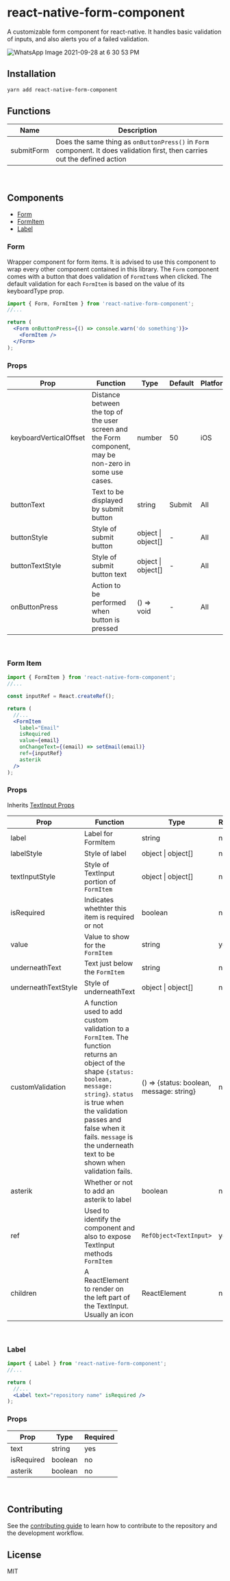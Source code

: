 # react-native-form-component

A customizable form component for react-native. It handles basic validation of inputs, and also alerts you of a failed validation.

![WhatsApp Image 2021-09-28 at 6 30 53 PM](https://user-images.githubusercontent.com/34392299/135136968-bac788af-8e2e-41d0-8eeb-93e088e5c678.jpeg)



## Installation

```sh
yarn add react-native-form-component
```

## Functions

| Name       | Description                                                                                                                 |
| ---------- | --------------------------------------------------------------------------------------------------------------------------- |
| submitForm | Does the same thing as `onButtonPress()` in `Form` component. It does validation first, then carries out the defined action |

<br />

## Components

- [Form](#form)
- [FormItem](#form-item)
- [Label](#label)

### Form

Wrapper component for form items. It is advised to use this component to wrap every other component contained in this library. The `Form` component comes with a button that does validation of `FormItem`s when clicked. The default validation for each `FormItem` is based on the value of its keyboardType prop.

```jsx
import { Form, FormItem } from 'react-native-form-component';
//...

return (
  <Form onButtonPress={() => console.warn('do something')}>
    <FormItem />
  </Form>
);
```

### Props

| Prop                   | Function                                                                                               | Type               | Default | Platform |
| ---------------------- | ------------------------------------------------------------------------------------------------------ | ------------------ | ------- | -------- |
| keyboardVerticalOffset | Distance between the top of the user screen and the Form component, may be non-zero in some use cases. | number             | 50      | iOS      |
| buttonText             | Text to be displayed by submit button                                                                  | string             | Submit  | All      |
| buttonStyle            | Style of submit button                                                                                 | object \| object[] | -       | All      |
| buttonTextStyle        | Style of submit button text                                                                            | object \| object[] | -       | All      |
| onButtonPress          | Action to be performed when button is pressed                                                          | () => void         | -       | All      |

<br />

### Form Item

```jsx
import { FormItem } from 'react-native-form-component';
//...

const inputRef = React.createRef();

return (
  //...
  <FormItem
    label="Email"
    isRequired
    value={email}
    onChangeText={(email) => setEmail(email)}
    ref={inputRef}
    asterik
  />
);
```

### Props

Inherits [TextInput Props](https://reactnative.dev/docs/textinput#props)

| Prop                | Function                                                                                                                                                                                                                                                                             | Type                                     | Required |
| ------------------- | ------------------------------------------------------------------------------------------------------------------------------------------------------------------------------------------------------------------------------------------------------------------------------------ | ---------------------------------------- | -------- |
| label               | Label for FormItem                                                                                                                                                                                                                                                                   | string                                   | no       |
| labelStyle          | Style of label                                                                                                                                                                                                                                                                       | object \| object[]                       | no       |
| textInputStyle      | Style of TextInput portion of `FormItem`                                                                                                                                                                                                                                             | object \| object[]                       | no       |
| isRequired          | Indicates whethter this item is required or not                                                                                                                                                                                                                                      | boolean                                  | no       |
| value               | Value to show for the `FormItem`                                                                                                                                                                                                                                                     | string                                   | yes      |
| underneathText      | Text just below the `FormItem`                                                                                                                                                                                                                                                       | string                                   | no       |
| underneathTextStyle | Style of underneathText                                                                                                                                                                                                                                                              | object \| object[]                       | no       |
| customValidation    | A function used to add custom validation to a `FormItem`. The function returns an object of the shape `{status: boolean, message: string}`. `status` is true when the validation passes and false when it fails. `message` is the underneath text to be shown when validation fails. | () => {status: boolean, message: string} | no       |
| asterik             | Whether or not to add an asterik to label                                                                                                                                                                                                                                            | boolean                                  | no       |
| ref                 | Used to identify the component and also to expose TextInput methods `FormItem`                                                                                                                                                                                                       | `RefObject<TextInput>`                   | yes      |
| children            | A ReactElement to render on the left part of the TextInput. Usually an icon                                                                                                                                                                                                          | ReactElement                             | no       |

<br />

### Label

```jsx
import { Label } from 'react-native-form-component';
//...

return (
  //...
  <Label text="repository name" isRequired />
);
```

### Props

| Prop       | Type    | Required |
| ---------- | ------- | -------- |
| text       | string  | yes      |
| isRequired | boolean | no       |
| asterik    | boolean | no       |

<br />

## Contributing

See the [contributing guide](CONTRIBUTING.md) to learn how to contribute to the repository and the development workflow.

## License

MIT

